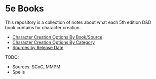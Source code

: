 # 5e Books
This repository is a collection of notes about what each 5th edition D&D book contains for character creation.

- [Character Creation Options By Book/Source](books.md)
- [Character Creation Options By Category](options.md)
- [Sources by Release Date](releaseDates.md)

TODO:
- Sources: SCoC, MMPM
- Spells
